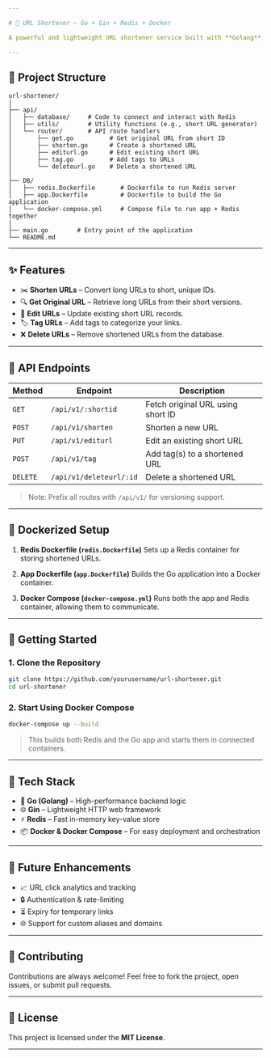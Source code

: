```yaml
---

# 🚀 URL Shortener – Go + Gin + Redis + Docker

A powerful and lightweight URL shortener service built with **Golang**, **Gin Web Framework**, **Redis** for fast storage, and **Docker** for containerized deployment. It provides RESTful APIs to shorten, retrieve, tag, edit, and delete URLs seamlessly.

---
```


## 📁 Project Structure

```
url-shortener/
│
├── api/
│   ├── database/     # Code to connect and interact with Redis
│   ├── utils/        # Utility functions (e.g., short URL generator)
│   └── router/       # API route handlers
│       ├── get.go          # Get original URL from short ID
│       ├── shorten.go      # Create a shortened URL
│       ├── editurl.go      # Edit existing short URL
│       ├── tag.go          # Add tags to URLs
│       └── deleteurl.go    # Delete a shortened URL
│
├── DB/
│   ├── redis.Dockerfile       # Dockerfile to run Redis server
│   ├── app.Dockerfile         # Dockerfile to build the Go application
│   └── docker-compose.yml     # Compose file to run app + Redis together
│
├── main.go        # Entry point of the application
└── README.md
```

---

## ✨ Features

* ✂️ **Shorten URLs** – Convert long URLs to short, unique IDs.
* 🔍 **Get Original URL** – Retrieve long URLs from their short versions.
* 📝 **Edit URLs** – Update existing short URL records.
* 🏷️ **Tag URLs** – Add tags to categorize your links.
* ❌ **Delete URLs** – Remove shortened URLs from the database.

---

## 📡 API Endpoints

| Method   | Endpoint                | Description                       |
| -------- | ----------------------- | --------------------------------- |
| `GET`    | `/api/v1/:shortid`      | Fetch original URL using short ID |
| `POST`   | `/api/v1/shorten`       | Shorten a new URL                 |
| `PUT`    | `/api/v1/editurl`       | Edit an existing short URL        |
| `POST`   | `/api/v1/tag`           | Add tag(s) to a shortened URL     |
| `DELETE` | `/api/v1/deleteurl/:id` | Delete a shortened URL            |

> Note: Prefix all routes with `/api/v1/` for versioning support.

---

## 🐳 Dockerized Setup

1. **Redis Dockerfile (`redis.Dockerfile`)**
   Sets up a Redis container for storing shortened URLs.

2. **App Dockerfile (`app.Dockerfile`)**
   Builds the Go application into a Docker container.

3. **Docker Compose (`docker-compose.yml`)**
   Runs both the app and Redis container, allowing them to communicate.

---

## 🚀 Getting Started

### 1. Clone the Repository

```bash
git clone https://github.com/yourusername/url-shortener.git
cd url-shortener
```

### 2. Start Using Docker Compose

```bash
docker-compose up --build
```

> This builds both Redis and the Go app and starts them in connected containers.

---

## 🧰 Tech Stack

* 🧠 **Go (Golang)** – High-performance backend logic
* 🌐 **Gin** – Lightweight HTTP web framework
* ⚡ **Redis** – Fast in-memory key-value store
* 📦 **Docker & Docker Compose** – For easy deployment and orchestration

---

## 🔮 Future Enhancements

* 📈 URL click analytics and tracking
* 🔒 Authentication & rate-limiting
* ⏳ Expiry for temporary links
* 🌐 Support for custom aliases and domains

---

## 🤝 Contributing

Contributions are always welcome! Feel free to fork the project, open issues, or submit pull requests.

---

## 📄 License

This project is licensed under the **MIT License**.

---

